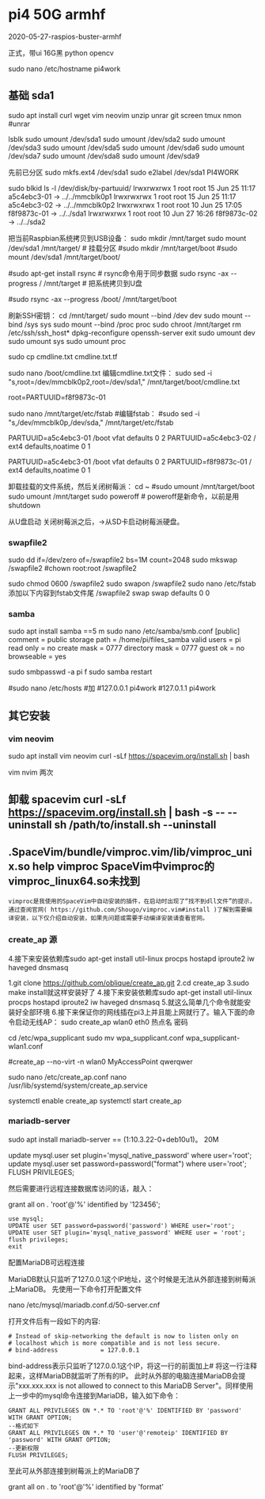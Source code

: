 # pi4  50G armhf
2020-05-27-raspios-buster-armhf

正式，带ui    16G黑  python opencv

sudo nano /etc/hostname 
pi4work



## 基础 sda1
sudo apt install  curl wget vim neovim unzip unrar git screen tmux nmon
#unrar

lsblk
sudo umount /dev/sda1
sudo umount /dev/sda2
sudo umount /dev/sda3
sudo umount /dev/sda5
sudo umount /dev/sda6
sudo umount /dev/sda7
sudo umount /dev/sda8
sudo umount /dev/sda9


先前已分区
sudo mkfs.ext4 /dev/sda1
sudo e2label /dev/sda1 PI4WORK


sudo blkid
ls -l /dev/disk/by-partuuid/
lrwxrwxrwx 1 root root 15 Jun 25 11:17 a5c4ebc3-01 -> ../../mmcblk0p1
lrwxrwxrwx 1 root root 15 Jun 25 11:17 a5c4ebc3-02 -> ../../mmcblk0p2
lrwxrwxrwx 1 root root 10 Jun 25 17:05 f8f9873c-01 -> ../../sda1
lrwxrwxrwx 1 root root 10 Jun 27 16:26 f8f9873c-02 -> ../../sda2


把当前Raspbian系统拷贝到USB设备：
sudo mkdir /mnt/target
sudo mount /dev/sda1 /mnt/target/  # 挂载分区
#sudo mkdir /mnt/target/boot
#sudo mount /dev/sda1 /mnt/target/boot/

#sudo apt-get install rsync   # rsync命令用于同步数据
sudo rsync -ax --progress / /mnt/target   # 把系统拷贝到U盘

#sudo rsync -ax --progress /boot/ /mnt/target/boot 

刷新SSH密钥：
cd /mnt/target/
sudo mount --bind /dev dev
sudo mount --bind /sys sys
sudo mount --bind /proc proc
sudo chroot /mnt/target
rm /etc/ssh/ssh_host*
dpkg-reconfigure openssh-server
exit
sudo umount dev
sudo umount sys
sudo umount proc


 sudo cp cmdline.txt cmdline.txt.tf

sudo nano /boot/cmdline.txt 
编辑cmdline.txt文件：
sudo sed -i "s,root=/dev/mmcblk0p2,root=/dev/sda1," /mnt/target/boot/cmdline.txt

root=PARTUUID=f8f9873c-01

sudo nano  /mnt/target/etc/fstab
#编辑fstab：
#sudo sed -i "s,/dev/mmcblk0p,/dev/sda," /mnt/target/etc/fstab

PARTUUID=a5c4ebc3-01  /boot           vfat    defaults          0       2
PARTUUID=a5c4ebc3-02  /               ext4    defaults,noatime  0       1

PARTUUID=a5c4ebc3-01  /boot           vfat    defaults          0       2
PARTUUID=f8f9873c-01  /               ext4    defaults,noatime  0       1


卸载挂载的文件系统，然后关闭树莓派：
cd ~
#sudo umount /mnt/target/boot
sudo umount /mnt/target
sudo poweroff   # poweroff是新命令，以前是用shutdown
 
从U盘启动   关闭树莓派之后，->从SD卡启动树莓派硬盘。


### swapfile2
sudo dd if=/dev/zero of=/swapfile2 bs=1M count=2048
sudo mkswap /swapfile2
#chown root:root /swapfile2

sudo chmod 0600 /swapfile2
sudo swapon /swapfile2
sudo nano /etc/fstab
添加以下内容到fstab文件尾
/swapfile2 swap swap defaults 0 0

### samba
sudo apt install samba  ==5 m
sudo nano /etc/samba/smb.conf
[public]
   comment = public storage
   path = /home/pi/files_samba
   valid users = pi
   read only = no
   create mask = 0777
   directory mask = 0777
   guest ok = no
   browseable = yes

sudo smbpasswd -a pi
f
sudo samba restart

#sudo nano /etc/hosts
#加
#127.0.0.1       pi4work
#127.0.1.1       pi4work



## 其它安装

### vim neovim
sudo apt install vim neovim
curl -sLf https://spacevim.org/install.sh | bash

vim 
nvim 两次

卸载 spacevim
curl -sLf https://spacevim.org/install.sh | bash -s -- --uninstall
sh /path/to/install.sh --uninstall
----
.SpaceVim/bundle/vimproc.vim/lib/vimproc_unix.so
help vimproc
 SpaceVim中vimproc的vimproc_linux64.so未找到
----
    vimproc是我使用的SpaceVim中自动安装的插件，在启动时出现了“找不到dll文件”的提示，通过查阅官网( https://github.com/Shougo/vimproc.vim#install )了解到需要编译安装，以下仅介绍自动安装，如果先问题或需要手动编译安装请查看官网。



### create_ap  源
4.接下来安装依赖库sudo apt-get install util-linux procps hostapd iproute2 iw haveged dnsmasq

1.git clone https://github.com/oblique/create_ap.git
2.cd create_ap
3.sudo make install就这样安装好了
4.接下来安装依赖库sudo apt-get install util-linux procps hostapd iproute2 iw haveged dnsmasq
5.就这么简单几个命令就能安装好全部环境
6.接下来保证你的网线插在pi3上并且能上网就行了。输入下面的命令启动无线AP：
sudo create_ap wlan0 eth0 热点名 密码


cd /etc/wpa_supplicant 
sudo mv wpa_supplicant.conf wpa_supplicant-wlan1.conf

#create_ap --no-virt  -n wlan0 MyAccessPoint qwerqwer

sudo nano /etc/create_ap.conf
nano /usr/lib/systemd/system/create_ap.service

systemctl enable create_ap
systemctl start create_ap


### mariadb-server
sudo apt install mariadb-server  == (1:10.3.22-0+deb10u1)。  20M



update mysql.user set plugin='mysql_native_password' where user='root';
update mysql.user set password=password("format") where user='root'; 
FLUSH PRIVILEGES;

然后需要进行远程连接数据库访问的话，敲入：

grant all on *.* 'root'@'%' identified by '123456';


    use mysql; 
    UPDATE user SET password=password('password') WHERE user='root'; 
    UPDATE user SET plugin='mysql_native_password' WHERE user = 'root'; 
    flush privileges; 
    exit 

配置MariaDB可远程连接

MariaDB默认只监听了127.0.0.1这个IP地址，这个时候是无法从外部连接到树莓派上MariaDB。
先使用一下命令打开配置文件

nano /etc/mysql/mariadb.conf.d/50-server.cnf

打开文件后有一段如下的内容:

    # Instead of skip-networking the default is now to listen only on
    # localhost which is more compatible and is not less secure.
    # bind-address            = 127.0.0.1

bind-address表示只监听了127.0.0.1这个IP，将这一行的前面加上# 将这一行注释起来，这样MariaDB就监听了所有的IP。
此时从外部的电脑连接MariaDB会提示"xxx.xxx.xxx is not allowed to connect to this MariaDB Server"。同样使用上一步中的mysql命令连接到MariaDB，输入如下命令：

    GRANT ALL PRIVILEGES ON *.* TO 'root'@'%' IDENTIFIED BY 'password' WITH GRANT OPTION;
    --格式如下
    GRANT ALL PRIVILEGES ON *.* TO 'user'@'remoteip' IDENTIFIED BY 'password' WITH GRANT OPTION;
    --更新权限
    FLUSH PRIVILEGES;

至此可从外部连接到树莓派上的MariaDB了


grant all on . to 'root'@'%' identified by 'format'

